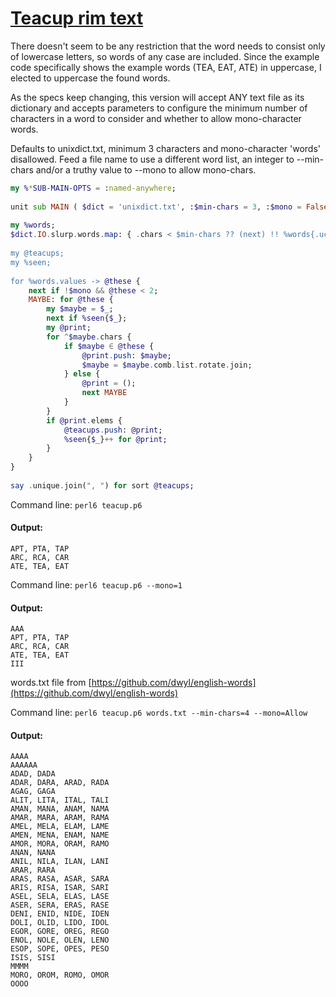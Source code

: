 [1]: https://rosettacode.org/wiki/Teacup_rim_text

# [Teacup rim text][1]

There doesn't seem to be any restriction that the word needs to consist only of lowercase letters, so words of any case are included. Since the example code specifically shows the example words (TEA, EAT, ATE) in uppercase, I elected to uppercase the found words.



As the specs keep changing, this version will accept ANY text file as its dictionary and accepts parameters to configure the minimum number of characters in a word to consider and whether to allow mono-character words.



Defaults to unixdict.txt, minimum 3 characters and mono-character 'words' disallowed. Feed a file name to use a different word list, an integer to --min-chars and/or a truthy value to --mono to allow mono-chars.

```raku
my %*SUB-MAIN-OPTS = :named-anywhere;
 
unit sub MAIN ( $dict = 'unixdict.txt', :$min-chars = 3, :$mono = False );
 
my %words;
$dict.IO.slurp.words.map: { .chars < $min-chars ?? (next) !! %words{.uc.comb.sort.join}.push: .uc };
 
my @teacups;
my %seen;
 
for %words.values -> @these {
    next if !$mono && @these < 2;
    MAYBE: for @these {
        my $maybe = $_;
        next if %seen{$_};
        my @print;
        for ^$maybe.chars {
            if $maybe ∈ @these {
                @print.push: $maybe;
                $maybe = $maybe.comb.list.rotate.join;
            } else {
                @print = ();
                next MAYBE
            }
        }
        if @print.elems {
            @teacups.push: @print;
            %seen{$_}++ for @print;
        }
    }
}
 
say .unique.join(", ") for sort @teacups;
```


Command line: `perl6 teacup.p6`


#### Output:
```
APT, PTA, TAP
ARC, RCA, CAR
ATE, TEA, EAT
```


Command line: `perl6 teacup.p6 --mono=1`


#### Output:
```
AAA
APT, PTA, TAP
ARC, RCA, CAR
ATE, TEA, EAT
III
```


words.txt file from [https://github.com/dwyl/english-words](https://github.com/dwyl/english-words)



Command line: `perl6 teacup.p6 words.txt --min-chars=4 --mono=Allow`


#### Output:
```
AAAA
AAAAAA
ADAD, DADA
ADAR, DARA, ARAD, RADA
AGAG, GAGA
ALIT, LITA, ITAL, TALI
AMAN, MANA, ANAM, NAMA
AMAR, MARA, ARAM, RAMA
AMEL, MELA, ELAM, LAME
AMEN, MENA, ENAM, NAME
AMOR, MORA, ORAM, RAMO
ANAN, NANA
ANIL, NILA, ILAN, LANI
ARAR, RARA
ARAS, RASA, ASAR, SARA
ARIS, RISA, ISAR, SARI
ASEL, SELA, ELAS, LASE
ASER, SERA, ERAS, RASE
DENI, ENID, NIDE, IDEN
DOLI, OLID, LIDO, IDOL
EGOR, GORE, OREG, REGO
ENOL, NOLE, OLEN, LENO
ESOP, SOPE, OPES, PESO
ISIS, SISI
MMMM
MORO, OROM, ROMO, OMOR
OOOO
```
